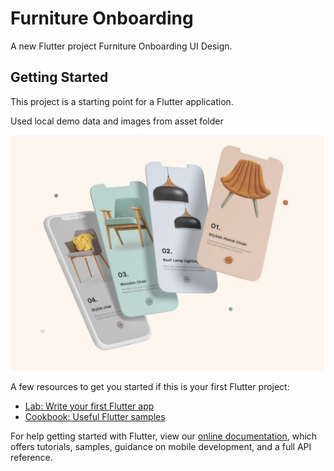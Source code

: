 # Furniture Onboarding

A new Flutter project Furniture Onboarding UI Design.

## Getting Started

This project is a starting point for a Flutter application.

Used local demo data and images from asset folder

![My logo](assets/images/screenshot.png)

A few resources to get you started if this is your first Flutter project:

- [Lab: Write your first Flutter app](https://flutter.dev/docs/get-started/codelab)
- [Cookbook: Useful Flutter samples](https://flutter.dev/docs/cookbook)

For help getting started with Flutter, view our
[online documentation](https://flutter.dev/docs), which offers tutorials,
samples, guidance on mobile development, and a full API reference.

